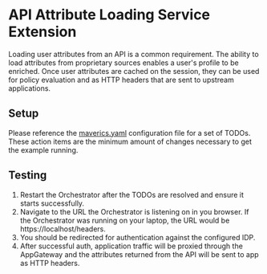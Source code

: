 # API Attribute Loading Service Extension

Loading user attributes from an API is a common requirement. The ability to load 
attributes from proprietary sources enables a user's profile to be enriched. Once 
user attributes are cached on the session, they can be used for policy evaluation and
as HTTP headers that are sent to upstream applications.

## Setup

Please reference the [maverics.yaml](maverics.yaml) configuration file for a set of
TODOs. These action items are the minimum amount of changes necessary to get the
example running.

## Testing

1. Restart the Orchestrator after the TODOs are resolved and ensure it starts successfully.
1. Navigate to the URL the Orchestrator is listening on in you browser. If the
Orchestrator was running on your laptop, the URL would be https://localhost/headers.
1. You should be redirected for authentication against the configured IDP.
1. After successful auth, application traffic will be proxied through the AppGateway 
and the attributes returned from the API will be sent to app as HTTP headers.